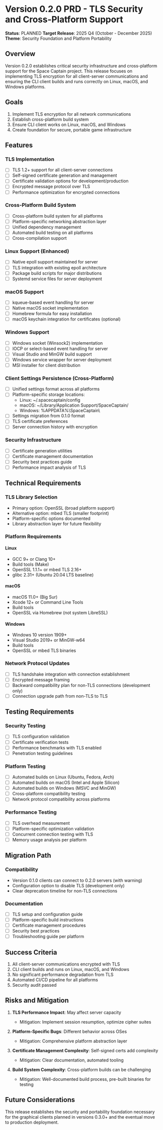 # Version 0.2.0 PRD - TLS Security and Cross-Platform Support

**Status**: PLANNED
**Target Release**: 2025 Q4 (October - December 2025)
**Theme**: Security Foundation and Platform Portability

## Overview

Version 0.2.0 establishes critical security infrastructure and cross-platform support for the Space Captain project. This release focuses on implementing TLS encryption for all client-server communications and ensuring the CLI client builds and runs correctly on Linux, macOS, and Windows platforms.

## Goals

1. Implement TLS encryption for all network communications
2. Establish cross-platform build system
3. Ensure CLI client works on Linux, macOS, and Windows
4. Create foundation for secure, portable game infrastructure

## Features

### TLS Implementation
- [ ] TLS 1.2+ support for all client-server connections
- [ ] Self-signed certificate generation and management
- [ ] Certificate validation options for development/production
- [ ] Encrypted message protocol over TLS
- [ ] Performance optimization for encrypted connections

### Cross-Platform Build System
- [ ] Cross-platform build system for all platforms
- [ ] Platform-specific networking abstraction layer
- [ ] Unified dependency management
- [ ] Automated build testing on all platforms
- [ ] Cross-compilation support

### Linux Support (Enhanced)
- [ ] Native epoll support maintained for server
- [ ] TLS integration with existing epoll architecture
- [ ] Package build scripts for major distributions
- [ ] Systemd service files for server deployment

### macOS Support
- [ ] kqueue-based event handling for server
- [ ] Native macOS socket implementation
- [ ] Homebrew formula for easy installation
- [ ] macOS keychain integration for certificates (optional)

### Windows Support
- [ ] Windows socket (Winsock2) implementation
- [ ] IOCP or select-based event handling for server
- [ ] Visual Studio and MinGW build support
- [ ] Windows service wrapper for server deployment
- [ ] MSI installer for client distribution

### Client Settings Persistence (Cross-Platform)
- [ ] Unified settings format across all platforms
- [ ] Platform-specific storage locations:
  - Linux: ~/.spacecaptain/config
  - macOS: ~/Library/Application Support/SpaceCaptain/
  - Windows: %APPDATA%\SpaceCaptain\
- [ ] Settings migration from 0.1.0 format
- [ ] TLS certificate preferences
- [ ] Server connection history with encryption

### Security Infrastructure
- [ ] Certificate generation utilities
- [ ] Certificate management documentation
- [ ] Security best practices guide
- [ ] Performance impact analysis of TLS

## Technical Requirements

### TLS Library Selection
- Primary option: OpenSSL (broad platform support)
- Alternative option: mbed TLS (smaller footprint)
- Platform-specific options documented
- Library abstraction layer for future flexibility

### Platform Requirements

#### Linux
- GCC 9+ or Clang 10+
- Build tools (Make)
- OpenSSL 1.1.1+ or mbed TLS 2.16+
- glibc 2.31+ (Ubuntu 20.04 LTS baseline)

#### macOS
- macOS 11.0+ (Big Sur)
- Xcode 12+ or Command Line Tools
- Build tools
- OpenSSL via Homebrew (not system LibreSSL)

#### Windows
- Windows 10 version 1909+
- Visual Studio 2019+ or MinGW-w64
- Build tools
- OpenSSL or mbed TLS binaries

### Network Protocol Updates
- [ ] TLS handshake integration with connection establishment
- [ ] Encrypted message framing
- [ ] Backward compatibility plan for non-TLS connections (development only)
- [ ] Connection upgrade path from non-TLS to TLS

## Testing Requirements

### Security Testing
- [ ] TLS configuration validation
- [ ] Certificate verification tests
- [ ] Performance benchmarks with TLS enabled
- [ ] Penetration testing guidelines

### Platform Testing
- [ ] Automated builds on Linux (Ubuntu, Fedora, Arch)
- [ ] Automated builds on macOS (Intel and Apple Silicon)
- [ ] Automated builds on Windows (MSVC and MinGW)
- [ ] Cross-platform compatibility testing
- [ ] Network protocol compatibility across platforms

### Performance Testing
- [ ] TLS overhead measurement
- [ ] Platform-specific optimization validation
- [ ] Concurrent connection testing with TLS
- [ ] Memory usage analysis per platform

## Migration Path

### Compatibility
- Version 0.1.0 clients can connect to 0.2.0 servers (with warning)
- Configuration option to disable TLS (development only)
- Clear deprecation timeline for non-TLS connections

### Documentation
- [ ] TLS setup and configuration guide
- [ ] Platform-specific build instructions
- [ ] Certificate management procedures
- [ ] Security best practices
- [ ] Troubleshooting guide per platform

## Success Criteria

1. All client-server communications encrypted with TLS
2. CLI client builds and runs on Linux, macOS, and Windows
3. No significant performance degradation from TLS
4. Automated CI/CD pipeline for all platforms
5. Security audit passed

## Risks and Mitigation

1. **TLS Performance Impact**: May affect server capacity
   - Mitigation: Implement session resumption, optimize cipher suites
   
2. **Platform-Specific Bugs**: Different behavior across OSes
   - Mitigation: Comprehensive platform abstraction layer
   
3. **Certificate Management Complexity**: Self-signed certs add complexity
   - Mitigation: Clear documentation, automated tooling
   
4. **Build System Complexity**: Cross-platform builds can be challenging
   - Mitigation: Well-documented build process, pre-built binaries for testing

## Future Considerations

This release establishes the security and portability foundation necessary for the graphical clients planned in versions 0.3.0+ and the eventual move to production deployment.